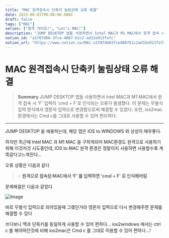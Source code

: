 ```yaml
---
title: "MAC 원격접속시 단축키 눌림상태 오류 해결"
date: 2023-06-01T00:00:00.000Z
draft: false
tags: ["MAC"]
series: ["원격 라이프!", "Let's MAC!"]
description: "JUMP DESKTOP 앱을 사용하면서 Intel MAC과 M1 MAC에서 원격 접속 시 'F' 입력이 'cmd + F'로 인식되는 오류가 발생했다. 이 문제는 두벌식 입력 방식에서 영문자 입력으로 변경함으로써 해결할 수 있었다. 또한, ios2mac 환경에서는 Cmd c를 그대로 사용할 수 있어 편리하다."
notion_id: "a1f07d60-3fce-4087-b1c2-ad32e913fafc"
notion_url: "https://www.notion.so/MAC-a1f07d603fce4087b1c2ad32e913fafc"
---
```


# MAC 원격접속시 단축키 눌림상태 오류 해결

> **Summary**
> JUMP DESKTOP 앱을 사용하면서 Intel MAC과 M1 MAC에서 원격 접속 시 'F' 입력이 'cmd + F'로 인식되는 오류가 발생했다. 이 문제는 두벌식 입력 방식에서 영문자 입력으로 변경함으로써 해결할 수 있었다. 또한, ios2mac 환경에서는 Cmd c를 그대로 사용할 수 있어 편리하다.

---

JUMP DESKTOP 을 애용하는데, 해당 앱은 IOS to WINDOWS 와 상성이 매우좋다.


하지만 최근에 Intel MAC 과 M1 MAC 을 구하게되어 MAC환경도 원격으로 사용하기위해 이것저것 시도중인데, IOS to MAC 원격 환경은 정말이지 사용하면 사용할수록 계륵같다고느껴진다…


오류 상황은 다음과 같다


> 💡 **원격으로 접속된 MAC에서 ‘F’ 를 입력하면 ‘cmd + F’ 로 인식해버림**


문제해결은 다음과 같았다

![Image](https://prod-files-secure.s3.us-west-2.amazonaws.com/09ccd4d5-876c-4bba-bbdf-cc77a0a11257/802025d5-90ec-4189-892f-5dbed1978f30/Untitled.png?X-Amz-Algorithm=AWS4-HMAC-SHA256&X-Amz-Content-Sha256=UNSIGNED-PAYLOAD&X-Amz-Credential=ASIAZI2LB46655I6PGUF%2F20250724%2Fus-west-2%2Fs3%2Faws4_request&X-Amz-Date=20250724T102121Z&X-Amz-Expires=3600&X-Amz-Security-Token=IQoJb3JpZ2luX2VjEAIaCXVzLXdlc3QtMiJHMEUCIAx2g5i6TdEq3gx6PWELdOWvBaAt4vNySbWcnGMRNJawAiEAn6Ctc7cjBxe4e30MzLWVHdITInglTn%2Fx8HyD2%2FBbX1gq%2FwMIKhAAGgw2Mzc0MjMxODM4MDUiDIsuD7Q9RNwthPa2aircA%2FhMiYt4CYp95GueX3sAGgaNWbTajCPRu0fZGip7JiX0AAp9pTonAjlCWNZJdJ6o6FD%2BRdFgxoOODGs7G9GJcqZH0cfaDSC%2FZQ%2BuX%2FsUda0AbW664BqHFKIHHfJLDTVBRTUFh5c75J208vLLMYsRY%2FiPoie85SIhMUslDY%2FckoQ%2BJ2ZLnU9W8aUq6SiTYpTQEeWvQkf0wWCrzVMB6KW6JUPsF8QmSTO%2BqqScc8M6M%2FgDJ5MRUQfcinwfxrAEtTnMuxeyJqZ8sd%2FmSrQwuEoUopwskfne%2Bks6e6dZU6BpmXWYLkikbqxaAZgi0Gu4YlzffXCwrh%2FlV8Q4G8Hr2Up3O8g9H3tIiSwqq1ulpsOyL%2FZ8MBCACsxHWGCr8HzJYZEsh6mgAnYSKNcxIIY20vT9fZFFepDSddaMM6%2BQRhp04AiG7qUp68JXGmSn0waqa76FI1hLoWP1Kk5srP0Uqjq6AhX%2FTEVFCeXZf%2Bp5PaIc4nQlF7opCKc7OiwB9j6bp%2BwoD4AIN%2Fad8OP8Q8TqpIPUMG2z0OKwQKUFPs9RPGED5QvOaJcLMXpI7pbkdWucLM9hZkSrxIkLd3qTtGzN%2BK4mUXofcEl0Eibop91A67JwGc3CCCNlbEESnRGd7kEgMOD2h8QGOqUBMLZe7oSk6U8HcmeCCT%2FZSKSL23VgHocS6cNhhuLTDfHQGkqgEXmyoFv0JcrI1shi22HbcU8wcWn5690iS7sSDS5xCHlM1m3Bj9Hg9lrYvEq%2FLOkuWQ1JQ%2B5V7K1xGU1J4%2BY0OdUYM40P0At4QfgagaD3IUhF%2FcmpKbZzznxq4rBNcIsRWV9gnaOjL9eNHK4yXgnFhrs7cnWtHrghAwu2AakjgtHU&X-Amz-Signature=54926f18879877842699254476ba0d42a572da216cd77649c040bf64c5311a38&X-Amz-SignedHeaders=host&x-amz-checksum-mode=ENABLED&x-id=GetObject)


바로 두벌식 입력으로 되어있을때 그랬던거라 영문자 입력으로 다시 변경해주면 문제를 해결할 수 있다


쓰다보니 맥과 단축키를 동일하게 사용할 수 있어 편하다… ios2windows 에서는 ctrl c 를 해야하던것에 비해  ios2mac은 Cmd c 를 그대로 이용할 수 있어 편하다…!

